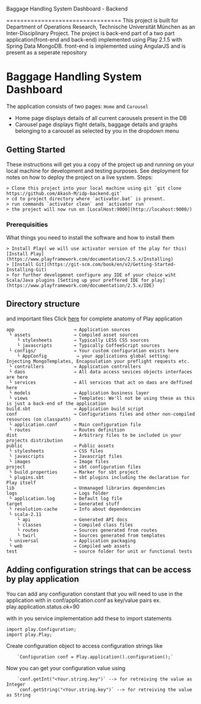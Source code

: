 Baggage Handling System Dashboard - Backend

=================================
This project is built for Department of Operations Research, Technische Universität München as an Inter-Disciplinary Project.
The project is back-end part of a two part application(front-end and back-end) implemented using Play 2.1.5 with Spring Data MongoDB.
front-end is implemented using AngularJS and is present as a seperate repository

# Baggage Handling System Dashboard
The application consists of two pages: `Home` and `Carousel`
- Home page displays details of all current carousels present in the DB
- Carousel page displays flight details, baggage details and graphs belonging to a carousel as selected by you in the dropdown menu

## Getting Started

These instructions will get you a copy of the project up and running on your local machine for development and testing purposes. See deployment for notes on how to deploy the project on a live system.
Steps: 
```
> Clone this project into your local machine using git `git clone https://github.com/Akash-M/idp-backend.git`
> cd to project directory where `activator.bat` is present.
> run commands `activator clean` and `activator run`
> the project will now run on [LocalHost:9000](http://locahost:9000/)
```

### Prerequisities

What things you need to install the software and how to install them

```
> Install Play( we will use activator version of the play for this) [Install Play](https://www.playframework.com/documentation/2.5.x/Installing)
> [Install Git](https://git-scm.com/book/en/v2/Getting-Started-Installing-Git)
> for further developmnet configure any IDE of your choice wiht Scala/Java plugins [Setting up your preffered IDE for play](https://www.playframework.com/documentation/2.5.x/IDE)
```

## Directory structure
and important files
Click [here](https://www.playframework.com/documentation/2.5.x/Anatomy) for complete anatomy of Play application
```
app                      → Application sources
 └ assets                → Compiled asset sources
    └ stylesheets        → Typically LESS CSS sources
    └ javascripts        → Typically CoffeeScript sources
 └ configs/              → Your custom configuration exists here
    └ AppConfig           → your applications global setting: Injecting MongoTemplates, Encapsulation your preflight requests etc.
 └ controllers           → Application controllers
 └ daos                  → All data access sevices objects interfaces are here
 └ services              → All services that act on daos are deffined here
 └ models                → Application business layer
 └ views                 → Templates: We'll not be using these as this is just a back-end of the application
build.sbt                → Application build script
conf                     → Configurations files and other non-compiled resources (on classpath)
 └ application.conf      → Main configuration file
 └ routes                → Routes definition
dist                     → Arbitrary files to be included in your projects distribution
public                   → Public assets
 └ stylesheets           → CSS files
 └ javascripts           → Javascript files
 └ images                → Image files
project                  → sbt configuration files
 └ build.properties      → Marker for sbt project
 └ plugins.sbt           → sbt plugins including the declaration for Play itself
lib                      → Unmanaged libraries dependencies
logs                     → Logs folder
 └ application.log       → Default log file
target                   → Generated stuff
 └ resolution-cache      → Info about dependencies
 └ scala-2.11
    └ api                → Generated API docs
    └ classes            → Compiled class files
    └ routes             → Sources generated from routes
    └ twirl              → Sources generated from templates
 └ universal             → Application packaging
 └ web                   → Compiled web assets
test                     → source folder for unit or functional tests
```

## Adding configuration strings that can be access by play application
You can add any configuration constant that you will need to use in the application with in conf/application.conf as key/value pairs 
ex. play.application.status.ok=90

with in you service implementation add these to import statements
```
import play.Configuration;
import play.Play;
```
Create configuration object to access configuration strings like 
```
    `Configuration conf = Play.application().configuration();`       
```
Now you can get your configuration value using 
```
    `conf.getInt("<Your.string.key")` --> for retreiving the value as Integer
    `conf.getString("<Your.string.key")` --> for retreiving the value as String
```
     